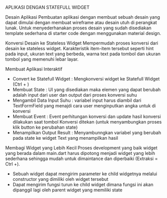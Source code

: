 APLIKASI DENGAN STATEFULL WIDGET 

Desain Aplikasi 
Pembuatan aplikasi dengan membuat sebuah desain yang dapat dimulai dengan membuat wireframe atau desain utuh di perangkat lunak. Untuk menyederhanakan proses desain yang sudah disediakan template sederhana di starter code dengan menggunakan material design.

Konversi Desain ke Stateless Widget
Mempermudah proses konversi dari desain ke stateless widget. Karakteristik item-item tersebut seperti hint pada input, ukuran text yang berbeda, warna text pada tombol dan ukuran tombol yang memenuhi lebar layar.

Membuat Aplikasi Interaktif
- Convert ke Statefull Widget : Mengkonversi widget ke Statefull Widget (Ctrl + )
- Membuat State : UI yang disediakan maka elemen yang dapat berubah adalah input dari user dan output dari proses konversi suhu
- Mengambil Data Input Suhu : variabel input harus diambil dari TextFormField yang menajdi cara user menginputkan angka untuk di konversi
- Membuat Event : Event perhitungan konversi dan update hasil konversi dilakukan saat tombol Konversi ditekan (untuk menyambungkan proses klik button ke perubahan state)
- Menampilkan Output Result : Menyambunngkan variabel yang berubah pada state ke widget Text yang menampilkan hasil

Membagi Widget yang Lebih Kecil
Proses development yang baik widget yang berada dalam main.dart harus dipotong menjadi widget yang lebih sederhana sehingga mudah untuk dimaintance dan diperbaiki (Extraksi = Ctrl +).
- Sebuah widget dapat mengirim parameter ke child widgetnya melalui constructor yang dimiliki oleh widget tersebut
- Dapat mengirim fungsi turun ke child widget dimana fungsi ini akan dipanggil lagi oleh parent widget yang memiliki state


